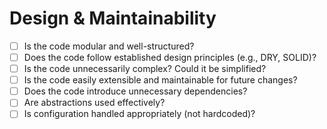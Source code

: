# Design & Maintainability

- [ ] Is the code modular and well-structured?
- [ ] Does the code follow established design principles (e.g., DRY, SOLID)?
- [ ] Is the code unnecessarily complex? Could it be simplified?
- [ ] Is the code easily extensible and maintainable for future changes?
- [ ] Does the code introduce unnecessary dependencies?
- [ ] Are abstractions used effectively?
- [ ] Is configuration handled appropriately (not hardcoded)?
